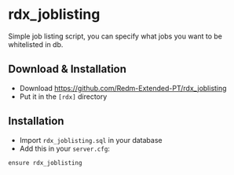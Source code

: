 # rdx_joblisting

Simple job listing script, you can specify what jobs you want to be whitelisted in db.

## Download & Installation

- Download https://github.com/Redm-Extended-PT/rdx_joblisting
- Put it in the `[rdx]` directory

## Installation
- Import `rdx_joblisting.sql` in your database
- Add this in your `server.cfg`:

```
ensure rdx_joblisting
```
